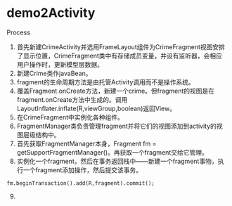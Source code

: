 # demo2Activity

Process
1. 首先新建CrimeActivity并选用FrameLayout组件为CrimeFragment视图安排了显示位置，CrimeFragment类中有存储成员变量，并设有监听器，会相应用户操作时，更新模型层数据。
2. 新建Crime类作javaBean。
3. fragment的生命周期方法是由托管Activity调用而不是操作系统。
4. 覆盖Fragment.onCreate方法，新建一个crime。但fragment的视图是在fragment.onCreate方法中生成的。调用LayoutInflater.inflate(R,viewGroup,boolean)返回View。
5. 在CrimeFragment中实例化各种组件。
6. FragmentManager类负责管理fragment并将它们的视图添加到activity的视图层级结构中。
7. 首先获取FragmentManager本身，Fragment fm = getSupportFragmentManager()。再获取一个fragment交给它管理。
8. 实例化一个fragment，然后在事务返回栈中——新建一个fragment事物，执行一个fragment添加操作，然后提交该事务。
```
fm.beginTransaction().add(R,fragment).commit();
```
9.
